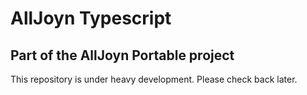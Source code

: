 AllJoyn Typescript
==================
Part of the AllJoyn Portable project
-------------------------------------

This repository is under heavy development.  Please check back later.
